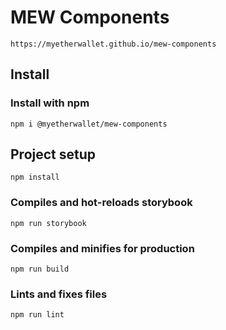 # MEW Components 
```
https://myetherwallet.github.io/mew-components
```

## Install
### Install with npm
```
npm i @myetherwallet/mew-components
```

## Project setup
```
npm install
```

### Compiles and hot-reloads storybook
```
npm run storybook
```

### Compiles and minifies for production
```
npm run build
```

### Lints and fixes files
```
npm run lint
```
